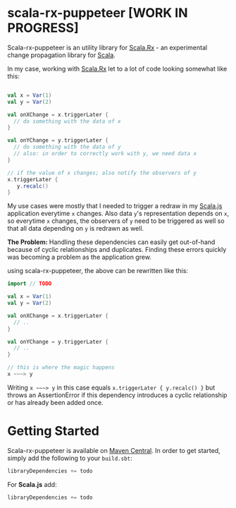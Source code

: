 # scala-rx-puppeteer [WORK IN PROGRESS]

Scala-rx-puppeteer is an utility library for [Scala.Rx](https://github.com/lihaoyi/scala.rx) -  an experimental change propagation library for [Scala](http://www.scala-lang.org/).

In my case, working with [Scala.Rx](https://github.com/lihaoyi/scala.rx) let to a lot of code looking somewhat like this:
```scala

val x = Var(1)
val y = Var(2)

val onXChange = x.triggerLater {
  // do something with the data of x
}

val onYChange = y.triggerLater {
  // do something with the data of y 
  // also: in order to correctly work with y, we need data x
}

// if the value of x changes; also notify the observers of y
x.triggerLater {
   y.recalc()
}

```
My use cases were mostly that I needed to trigger a redraw in my [Scala.js](https://www.scala-js.org/) application everytime `x` changes. Also data `y`'s representation depends on `x`, so everytime `x` changes, the observers of `y` need to be triggered as well so that all data depending on `y` is redrawn as well.

**The Problem:** Handling these dependencies can easily get out-of-hand because of cyclic relationships and duplicates. Finding these errors quickly was becoming a problem as the application grew.
 
 using scala-rx-puppeteer, the above can be rewritten like this:
 ```scala
 import // TODO 
 
 val x = Var(1)
 val y = Var(2)
 
 val onXChange = x.triggerLater {
   // ..
 }
 
 val onYChange = y.triggerLater {
   // ..
 }
 
 // this is where the magic happens
 x ~~~> y 
 ```

Writing `x ~~~> y` in this case equals `x.triggerLater { y.recalc() }` but throws an AssertionError if this dependency introduces a cyclic relationship or has already been added once.

# Getting Started

 
Scala-rx-puppeteer is available on [Maven Central](http://search.maven.org/#artifactdetails%7Ccom.scalarx%7Cscalarx_2.10%7C0.1%7Cjar). 
In order to get started, simply add the following to your `build.sbt`:

```scala
libraryDependencies += todo
```

For **Scala.js** add:

```scala
libraryDependencies += todo
```

